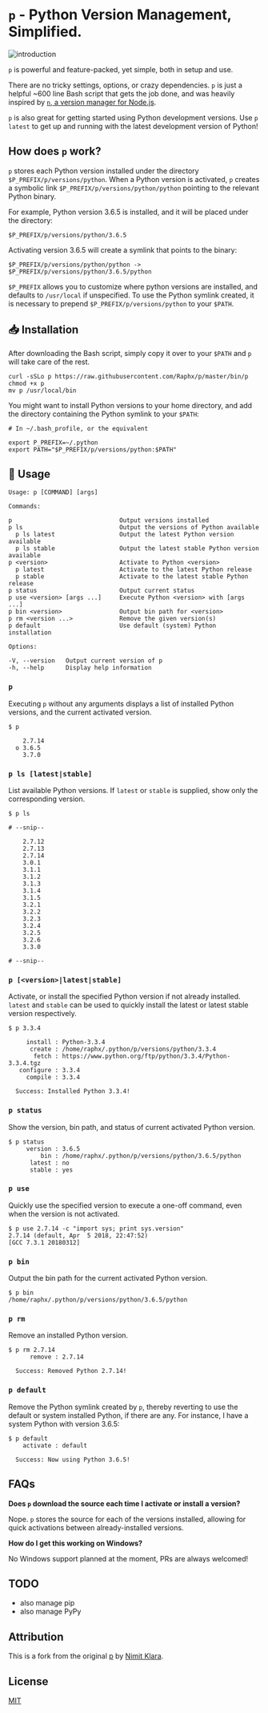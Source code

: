 # `p` - Python Version Management, Simplified.

![introduction](https://cloud.githubusercontent.com/assets/1139621/7488032/37f37308-f389-11e4-8995-89f7cba5ad8b.gif)

`p` is powerful and feature-packed, yet simple, both in setup and use.

There are no tricky settings, options, or crazy dependencies. `p` is just a helpful ~600 line Bash script that gets the job done, and was heavily inspired by [`n`, a version manager for Node.js](https://github.com/tj/n).

`p` is also great for getting started using Python development versions. Use `p latest` to get up and running with the latest development version of Python!

## How does `p` work?

`p` stores each Python version installed under the directory `$P_PREFIX/p/versions/python`. When a Python version is activated, `p` creates a symbolic link `$P_PREFIX/p/versions/python/python` pointing to the relevant Python binary.

For example, Python version 3.6.5 is installed, and it will be placed under the directory:

```
$P_PREFIX/p/versions/python/3.6.5
```

Activating version 3.6.5 will create a symlink that points to the binary:

```
$P_PREFIX/p/versions/python/python -> $P_PREFIX/p/versions/python/3.6.5/python
```

`$P_PREFIX` allows you to customize where python versions are installed, and defaults to `/usr/local` if unspecified. To use the Python symlink created, it is necessary to prepend `$P_PREFIX/p/versions/python` to your `$PATH`.

## :inbox_tray: Installation

After downloading the Bash script, simply copy it over to your `$PATH` and `p` will take care of the rest.

```
curl -sSLo p https://raw.githubusercontent.com/Raphx/p/master/bin/p
chmod +x p
mv p /usr/local/bin
```

You might want to install Python versions to your home directory, and add the directory containing the Python symlink to your `$PATH`:

```
# In ~/.bash_profile, or the equivalent

export P_PREFIX=~/.python
export PATH="$P_PREFIX/p/versions/python:$PATH"
```

## :green_book: Usage

```
Usage: p [COMMAND] [args]

Commands:

p                              Output versions installed
p ls                           Output the versions of Python available
  p ls latest                  Output the latest Python version available
  p ls stable                  Output the latest stable Python version available
p <version>                    Activate to Python <version>
  p latest                     Activate to the latest Python release
  p stable                     Activate to the latest stable Python release
p status                       Output current status
p use <version> [args ...]     Execute Python <version> with [args ...]
p bin <version>                Output bin path for <version>
p rm <version ...>             Remove the given version(s)
p default                      Use default (system) Python installation

Options:

-V, --version   Output current version of p
-h, --help      Display help information
```

### `p`

Executing `p` without any arguments displays a list of installed Python versions, and the current activated version.

```
$ p

    2.7.14
  ο 3.6.5
    3.7.0
```

### `p ls [latest|stable]`

List available Python versions. If `latest` or `stable` is supplied, show only the corresponding version.

```
$ p ls

# --snip--

    2.7.12
    2.7.13
    2.7.14
    3.0.1
    3.1.1
    3.1.2
    3.1.3
    3.1.4
    3.1.5
    3.2.1
    3.2.2
    3.2.3
    3.2.4
    3.2.5
    3.2.6
    3.3.0

# --snip--
```

### `p [<version>|latest|stable]`

Activate, or install the specified Python version if not already installed. `latest` and `stable` can be used to quickly install the latest or latest stable version respectively.

```
$ p 3.3.4

     install : Python-3.3.4
      create : /home/raphx/.python/p/versions/python/3.3.4
       fetch : https://www.python.org/ftp/python/3.3.4/Python-3.3.4.tgz
   configure : 3.3.4
     compile : 3.3.4

  Success: Installed Python 3.3.4!
```

### `p status`

Show the version, bin path, and status of current activated Python version.

```
$ p status
     version : 3.6.5
         bin : /home/raphx/.python/p/versions/python/3.6.5/python
      latest : no
      stable : yes
```

### `p use`

Quickly use the specified version to execute a one-off command, even when the version is not activated.

```
$ p use 2.7.14 -c "import sys; print sys.version"
2.7.14 (default, Apr  5 2018, 22:47:52)
[GCC 7.3.1 20180312]
```

### `p bin`

Output the bin path for the current activated Python version.

```
$ p bin
/home/raphx/.python/p/versions/python/3.6.5/python
```

### `p rm`

Remove an installed Python version.

```
$ p rm 2.7.14
      remove : 2.7.14

  Success: Removed Python 2.7.14!
```

### `p default`

Remove the Python symlink created by `p`, thereby reverting to use the default or system installed Python, if there are any. For instance, I have a system Python with version 3.6.5:

```
$ p default
    activate : default

  Success: Now using Python 3.6.5!
```

## FAQs

**Does `p` download the source each time I activate or install a version?**

Nope. `p` stores the source for each of the versions installed, allowing for quick activations between already-installed versions.

**How do I get this working on Windows?**

No Windows support planned at the moment, PRs are always welcomed!

## TODO

* also manage pip
* also manage PyPy

## Attribution

This is a fork from the original [p](https://github.com/qw3rtman/p) by [Nimit Klara](https://github.com/qw3rtman).

## License

[MIT](LICENSE)
